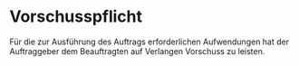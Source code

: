 # Vorschusspflicht

Für die zur Ausführung des Auftrags erforderlichen Aufwendungen hat der Auftraggeber dem Beauftragten auf Verlangen Vorschuss zu leisten.